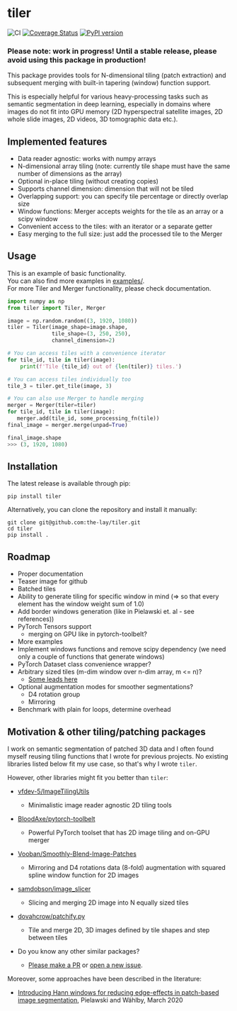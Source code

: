 # tiler
![CI](https://github.com/the-lay/tiler/workflows/CI/badge.svg)
[![Coverage Status](https://coveralls.io/repos/github/the-lay/tiler/badge.svg?branch=master)](https://coveralls.io/github/the-lay/tiler?branch=master)
[![PyPI version](https://badge.fury.io/py/tiler.svg)](https://badge.fury.io/py/tiler)

### Please note: work in progress! Until a stable release, please avoid using this package in production!

This package provides tools for N-dimensional tiling (patch extraction)
and subsequent merging with built-in tapering (window) function support.

This is especially helpful for various heavy-processing tasks such as
semantic segmentation in deep learning, especially in domains where
images do not fit into GPU memory (2D hyperspectral satellite images, 
2D whole slide images, 2D videos, 3D tomographic data etc.).

Implemented features
-------------
 - Data reader agnostic: works with numpy arrays
 - N-dimensional array tiling
   (note: currently tile shape must have the same number of dimensions as the array)
 - Optional in-place tiling (without creating copies)
 - Supports channel dimension: dimension that will not be tiled
 - Overlapping support: you can specify tile percentage or directly overlap size
 - Window functions: Merger accepts weights for the tile as an array or a scipy window
 - Convenient access to the tiles: with an iterator or a separate getter
 - Easy merging to the full size: just add the processed tile to the Merger

Usage
------------
This is an example of basic functionality.  
You can also find more examples in [examples/](examples).  
For more Tiler and Merger functionality, please check documentation.

```python
import numpy as np
from tiler import Tiler, Merger

image = np.random.random((3, 1920, 1080))
tiler = Tiler(image_shape=image.shape,
              tile_shape=(3, 250, 250),
              channel_dimension=2)

# You can access tiles with a convenience iterator
for tile_id, tile in tiler(image):
    print(f'Tile {tile_id} out of {len(tiler)} tiles.')

# You can access tiles individually too
tile_3 = tiler.get_tile(image, 3)

# You can also use Merger to handle merging
merger = Merger(tiler=tiler)
for tile_id, tile in tiler(image):
   merger.add(tile_id, some_processing_fn(tile))
final_image = merger.merge(unpad=True)

final_image.shape
>>> (3, 1920, 1080)
```
 
Installation
-------------
The latest release is available through pip:

```
pip install tiler 
 ```

Alternatively, you can clone the repository and install it manually:

```
git clone git@github.com:the-lay/tiler.git
cd tiler
pip install .
```

Roadmap
------------
 - Proper documentation
 - Teaser image for github
 - Batched tiles
 - Ability to generate tiling for specific window in mind
   (=> so that every element has the window weight sum of 1.0)
 - Add border windows generation (like in Pielawski et. al - see references))
 - PyTorch Tensors support
   - merging on GPU like in pytorch-toolbelt?
 - More examples
 - Implement windows functions and remove scipy dependency
   (we need only a couple of functions that generate windows)
 - PyTorch Dataset class convenience wrapper?
 - Arbitrary sized tiles (m-dim window over n-dim array, m <= n)?
    - [Some leads here](https://stackoverflow.com/questions/45960192/using-numpy-as-strided-function-to-create-patches-tiles-rolling-or-sliding-w)
 - Optional augmentation modes for smoother segmentations?
    - D4 rotation group
    - Mirroring
 - Benchmark with plain for loops, determine overhead
 
Motivation & other tiling/patching packages
-------------
I work on semantic segmentation of patched 3D data and
I often found myself reusing tiling functions that I wrote for previous projects.
No existing libraries listed below fit my use case, so that's why I wrote `tiler`.

However, other libraries might fit you better than `tiler`:
 - [vfdev-5/ImageTilingUtils](https://github.com/vfdev-5/ImageTilingUtils)
    - Minimalistic image reader agnostic 2D tiling tools

 - [BloodAxe/pytorch-toolbelt](https://github.com/BloodAxe/pytorch-toolbelt#inference-on-huge-images)
    - Powerful PyTorch toolset that has 2D image tiling and on-GPU merger

 - [Vooban/Smoothly-Blend-Image-Patches](https://github.com/Vooban/Smoothly-Blend-Image-Patches)
    - Mirroring and D4 rotations data (8-fold) augmentation with squared spline window function for 2D images

 - [samdobson/image_slicer](https://github.com/samdobson/image_slicer)
    - Slicing and merging 2D image into N equally sized tiles

 - [dovahcrow/patchify.py](https://github.com/dovahcrow/patchify.py)
    - Tile and merge 2D, 3D images defined by tile shapes and step between tiles
   
 - Do you know any other similar packages?
    - [Please make a PR](https://github.com/the-lay/tiler/pulls) or [open a new issue](https://github.com/the-lay/tiler/issues).

Moreover, some approaches have been described in the literature:
 - [Introducing Hann windows for reducing edge-effects in patch-based image segmentation](https://doi.org/10.1371/journal.pone.0229839
), Pielawski and Wählby, March 2020







<!-- for later
For more examples, please see examples/ folder
```python

 ```

Benchmarks
-------------
 Benchmarks?
 

Examples
-------------
https://github.com/BloodAxe/pytorch-toolbelt#inference-on-huge-images
https://github.com/BloodAxe/pytorch-toolbelt/blob/master/pytorch_toolbelt/inference/tiles.py

https://github.com/vfdev-5/ImageTilingUtils

https://github.com/Vooban/Smoothly-Blend-Image-Patches/blob/master/smooth_tiled_predictions.py

for windows:
https://stackoverflow.com/questions/1988804/what-is-memoization-and-how-can-i-use-it-in-python

https://en.wikipedia.org/wiki/Window_function#A_list_of_window_functions
https://github.com/scipy/scipy/blob/v1.4.1/scipy/signal/windows/windows.py
https://gist.github.com/npielawski/7e77d23209a5c415f55b95d4aba914f6

https://journals.plos.org/plosone/article?id=10.1371/journal.pone.0229839#pone.0229839.ref005
https://arxiv.org/pdf/1803.02786.pdf
-->
